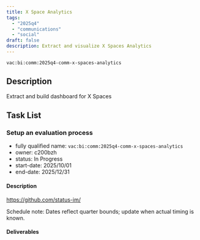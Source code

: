 ```yaml
---
title: X Space Analytics
tags:
  - "2025q4"
  - "communications"
  - "social"
draft: false
description: Extract and visualize X Spaces Analytics
---
```


`vac:bi:comm:2025q4-comm-x-spaces-analytics`

## Description

Extract and build dashboard for X Spaces

## Task List

### Setup an evaluation process

* fully qualified name: `vac:bi:comm:2025q4-comm-x-spaces-analytics`
* owner: c200bzh
* status: In Progress
* start-date: 2025/10/01
* end-date: 2025/12/31

#### Description

https://github.com/status-im/

Schedule note: Dates reflect quarter bounds; update when actual timing is known.
#### Deliverables

